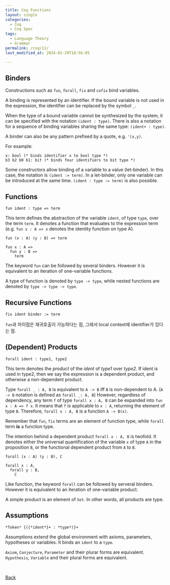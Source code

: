 ```yaml
---
title: Coq Functions
layout: single
categories:
  - Coq
  - Coq Spec
tags:
  - Language Theory
  - Grammar
permalink: /coq/11/
last_modified_at: 2024-01-29T18:56:05

---
```


## Binders

Constructions such as `fun`, `forall`, `fix` and `cofix` bind variables.

A binding is represented by an identifier.
If the bound variable is not used in the expression,
the identifier can be replaced by the symbol `_`.

When the type of a bound variable cannot be synthesized by the system,
it can be specified with the notation `(ident : type)`.
There is also a notation for a sequence of binding variables sharing the same type: `(ident+ : type)`.

A binder can also be any pattern prefixed by a quote, e.g. `'(x,y)`.

For example:

```coq
x: bool (* binds identifier x to bool type *)
b3 b2 b0 b1: bit (* binds four identifiers to bit type *)
```

Some constructors allow binding of a variable to a value (let-binder).
In this case, the notation is `(ident := term)`.
In a let-binder, only one variable can be introduced at the same time.
`(ident : type := term)` is also possible.

## Functions

```coq
fun ident : type => term
```

This term defines the abstraction of the variable `ident`,
of type `type`, over the term `term`.
It denotes a function that evaluates to the expression term
(e.g. `fun x : A => x` denotes the identity function on type A).

```coq
fun (x : A) (y : B) => term

fun x : A =>
  fun y : B => 
    term
```

The keyword `fun` can be followed by several binders.
However it is equivalent to an iteration of one-variable functions.

A type of function is denoted by `type -> type`,
while nested functions are denoted by `type -> type -> type`.

## Recursive Functions

```coq
fix ident binder := term
```

`fun`과 차이점은 재귀호출이 가능하다는 점, 그래서 local context에 identifier가 있다는 점.

## (Dependent) Products

```coq
forall ident : type1, type2
```

This term denotes the *product* of the *ident* of *type1* over *type2*.
If ident is used in type2, then we say the expression is a dependent product,
and otherwise a non-dependent product.

Type `forall _ : A, B` is equivalent to `A -> B` iff `B` is non-dependent to A.
(`A -> B` notation is defined as `forall _: A, B`)
However, regardless of dependency,
any term `f` of type `forall x : A, B` can be expanded into `fun x : A => f x`.
It means that `f` is applicable to `x : A`, returning the element of type `B`.
Therefore, `forall x : A, B` is a function `A -> B(x)`.

Remember that `fun`, `fix` terms are an element of function type,
while `forall` term **is** a function type.

The intention behind a dependent product `forall x : A, B` is twofold.
It denotes either the universal quantification of the variable `x` of type `A` in the proposition `B`,
or the functional dependent product from `A` to `B`.

```coq
forall (x : A) (y : B), C

forall x : A,
  forall y : B,
    C
```

Like function, the keyword `forall` can be followed by serveral binders.
However it is equivalent to an iteration of one-variable product.

A simple product is an element of `Set`.
In other words, all products are type.

## Assumptions

```coq
*Token* {({*ident*}+ : *type*)}+
```

Assumptions extend the global environment with axioms, parameters, hypotheses or variables.
It binds an `ident` to a `type`.

`Axiom`, `Conjecture`, `Parameter` and their plurar forms are equivalent.
`Hypothesis`, `Variable` and their plural forms are equivalent.

<br>

[Back](/coq/)